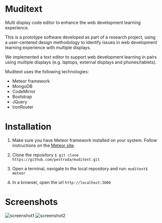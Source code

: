 # Muditext
Multi display code editor to enhance the web development learning experience.

This is a prototype software developed as part of a research project, using a user-centered design methodology to identify issues in web development learning experience with multiple displays.

We implemented a text editor to support web development learning in pairs using multiple displays (e.g. laptops, external displays and phones/tablets).

Muditext uses the following technologies:

- Meteor framework
- MongoDB
- CodeMirror
- Bootstrap
- JQuery
- IronRouter

# Installation
1. Make sure you have Meteor framework installed on your system. Follow instructions on the [Meteor site](https://www.meteor.com/install).

2. Clone the repository
`$ git clone https://github.com/pestrada/muditext.git`

3. Open a terminal, navigate to the local repository and run:
`muditext$ meteor`

4. In a browser, open the url `http://localhost:3000`

# Screenshots
![screenshot1](https://github.com/pestrada/muditext/blob/master/screenshot1)
![screenshot2](https://github.com/pestrada/muditext/blob/master/screenshot2)